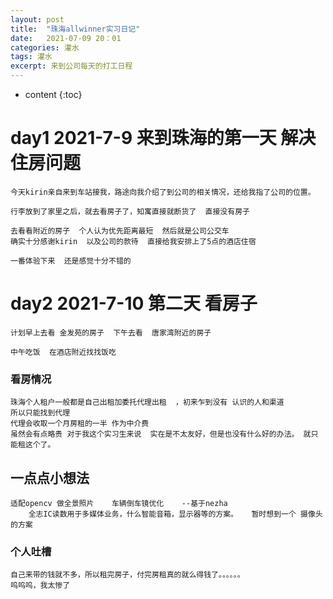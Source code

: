 ```yaml
---
layout: post
title:  "珠海allwinner实习日记"
date:   2021-07-09 20：01
categories: 灌水
tags: 灌水
excerpt: 来到公司每天的打工日程
---
```


* content
{:toc}

# day1 2021-7-9 来到珠海的第一天  解决住房问题
    今天kirin亲自来到车站接我，路途向我介绍了到公司的相关情况，还给我指了公司的位置。

    行李放到了家里之后，就去看房子了，知寓直接就断货了  直接没有房子   

    去看看附近的房子  个人认为优先距离最短  然后就是公司公交车
    确实十分感谢kirin  以及公司的款待  直接给我安排上了5点的酒店住宿

    一番体验下来  还是感觉十分不错的

# day2 2021-7-10 第二天  看房子 
    计划早上去看 金发苑的房子  下午去看  唐家湾附近的房子  

    中午吃饭  在酒店附近找找饭吃 
    
### 看房情况
    珠海个人租户一般都是自己出租加委托代理出租  ，初来乍到没有 认识的人和渠道   
    所以只能找到代理    
    代理会收取一个月房租的一半 作为中介费 
    虽然会有点略贵 对于我这个实习生来说  实在是不太友好，但是也没有什么好的办法。 就只能租这个了。

## 一点点小想法
    适配opencv 做全景照片    车辆倒车镜优化    --基于nezha
        全志IC读数用于多媒体业务，什么智能音箱，显示器等的方案。   暂时想到一个 摄像头的方案   

    




### 个人吐槽
    自己来带的钱就不多，所以租完房子，付完房租真的就么得钱了。。。。。。
    呜呜呜，我太惨了


